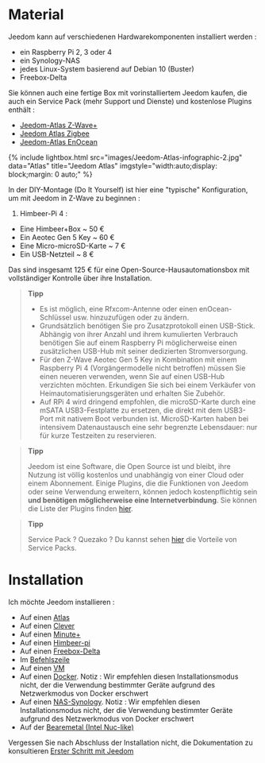 # Material

Jeedom kann auf verschiedenen Hardwarekomponenten installiert werden :

-   ein Raspberry Pi 2, 3 oder 4 
-   ein Synology-NAS
-   jedes Linux-System basierend auf Debian 10 (Buster)
-   Freebox-Delta

Sie können auch eine fertige Box mit vorinstalliertem Jeedom kaufen, die auch ein Service Pack (mehr Support und Dienste) und kostenlose Plugins enthält :

- [Jeedom-Atlas Z-Wave+](https://www.domadoo.fr/fr/box-domotique/5847-jeedom-controleur-domotique-jeedom-atlas-z-wave.html)
- [Jeedom Atlas Zigbee](https://www.domadoo.fr/fr/box-domotique/5878-jeedom-controleur-domotique-jeedom-atlas-zigbee.html)
- [Jeedom-Atlas EnOcean](https://www.domadoo.fr/fr/box-domotique/5877-jeedom-controleur-domotique-jeedom-atlas-enocean.html)

{% include lightbox.html src="images/Jeedom-Atlas-infographic-2.jpg" data="Atlas" title="Jeedom Atlas" imgstyle="width:auto;display: block;margin: 0 auto;" %}

In der DIY-Montage (Do It Yourself) ist hier eine "typische" Konfiguration, um mit Jeedom in Z-Wave zu beginnen :

1. Himbeer-Pi 4 :

-   Eine Himbeer+Box ~ 50 €
-   Ein Aeotec Gen 5 Key ~ 60 €
-   Eine Micro-microSD-Karte ~ 7 €
-   Ein USB-Netzteil ~ 8 €

Das sind insgesamt 125 € für eine Open-Source-Hausautomationsbox mit vollständiger Kontrolle über ihre Installation.

> **Tipp**
>
> - Es ist möglich, eine Rfxcom-Antenne oder einen enOcean-Schlüssel usw. hinzuzufügen oder zu ändern. 
> - Grundsätzlich benötigen Sie pro Zusatzprotokoll einen USB-Stick. Abhängig von ihrer Anzahl und ihrem kumulierten Verbrauch benötigen Sie auf einem Raspberry Pi möglicherweise einen zusätzlichen USB-Hub mit seiner dedizierten Stromversorgung. 
> - Für den Z-Wave Aeotec Gen 5 Key in Kombination mit einem Raspberry Pi 4 (Vorgängermodelle nicht betroffen) müssen Sie einen neueren verwenden, wenn Sie auf einen USB-Hub verzichten möchten. Erkundigen Sie sich bei einem Verkäufer von Heimautomatisierungsgeräten und erhalten Sie Zubehör.
> - Auf RPi 4 wird dringend empfohlen, die microSD-Karte durch eine mSATA USB3-Festplatte zu ersetzen, die direkt mit dem USB3-Port mit nativem Boot verbunden ist. MicroSD-Karten haben bei intensivem Datenaustausch eine sehr begrenzte Lebensdauer: nur für kurze Testzeiten zu reservieren.

> **Tipp**
>
> Jeedom ist eine Software, die Open Source ist und bleibt, ihre Nutzung ist völlig kostenlos und unabhängig von einer Cloud oder einem Abonnement. Einige Plugins, die die Funktionen von Jeedom oder seine Verwendung erweitern, können jedoch kostenpflichtig sein **und benötigen möglicherweise eine Internetverbindung**. Sie können die Liste der Plugins finden [hier](http://market.jeedom.fr/index.php?v=d&p=market&type=plugin).

> **Tipp**
>
> Service Pack ? Quezako ? Du kannst sehen [hier](https://blog.jeedom.com/?p=1215) die Vorteile von Service Packs.

# Installation

Ich möchte Jeedom installieren :

- Auf einen [Atlas](https://doc.jeedom.com/de_DE/installation/atlas)
- Auf einen [Clever](https://doc.jeedom.com/de_DE/installation/smart)
- Auf einen [Minute+](https://doc.jeedom.com/de_DE/installation/mini)
- Auf einen [Himbeer-pi](https://doc.jeedom.com/de_DE/installation/rpi)
- Auf einen [Freebox-Delta](https://doc.jeedom.com/de_DE/installation/freeboxdelta)
- Im [Befehlszeile](https://doc.jeedom.com/de_DE/installation/cli)
- Auf einen [VM](https://doc.jeedom.com/de_DE/installation/vm)
- Auf einen [Docker](https://doc.jeedom.com/de_DE/installation/docker). Notiz : Wir empfehlen diesen Installationsmodus nicht, der die Verwendung bestimmter Geräte aufgrund des Netzwerkmodus von Docker erschwert
- Auf einen [NAS-Synology](https://doc.jeedom.com/de_DE/installation/synology). Notiz : Wir empfehlen diesen Installationsmodus nicht, der die Verwendung bestimmter Geräte aufgrund des Netzwerkmodus von Docker erschwert
- Auf der [Bearemetal (Intel Nuc-like)](https://doc.jeedom.com/de_DE/installation/baremetal)

Vergessen Sie nach Abschluss der Installation nicht, die Dokumentation zu konsultieren [Erster Schritt mit Jeedom](https://doc.jeedom.com/de_DE/premiers-pas/index)
